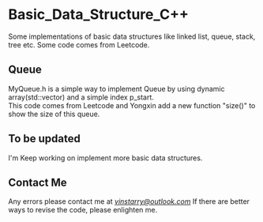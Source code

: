 # Basic_Data_Structure_C++
Some implementations of basic data structures like linked list,  queue, stack, tree etc. Some code comes from Leetcode.

## Queue
MyQueue.h is a simple way to implement Queue by using dynamic array(std::vector) and a simple index p_start.  
This code comes from Leetcode and Yongxin add a new function "size()" to show the size of this queue.   

## To be updated
I'm Keep working on implement more basic data structures. 

## Contact Me
Any errors please contact me at *vinstarry@outlook.com*
If there are better ways to revise the code, please enlighten me.
